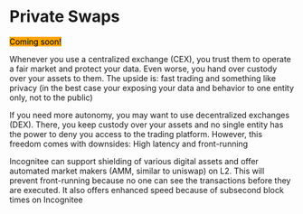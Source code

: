 # Private Swaps

<mark style="background-color:orange;">Coming soon!</mark>

Whenever you use a centralized exchange (CEX), you trust them to operate a fair market and protect your data. Even worse, you hand over custody over your assets to them. The upside is: fast trading and something like privacy (in the best case your exposing your data and behavior to one entity only, not to the public)

If you need more autonomy, you may want to use decentralized exchanges (DEX). There, you keep custody over your assets and no single entity has the power to deny you access to the trading platform. However, this freedom comes with downsides: High latency and front-running

Incognitee can support shielding of various digital assets and offer automated market makers (AMM, similar to uniswap) on L2. This will prevent front-running because no one can see the transactions before they are executed. It also offers enhanced speed because of subsecond block times on Incognitee
